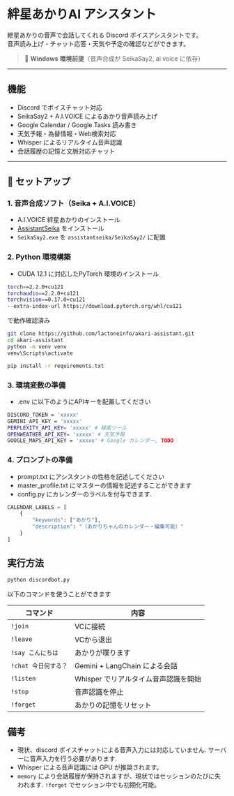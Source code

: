 # 絆星あかりAI アシスタント

紲星あかりの音声で会話してくれる Discord ボイスアシスタントです。  
音声読み上げ・チャット応答・天気や予定の確認などができます。

> 🔧 **Windows 環境前提**（音声合成が SeikaSay2, ai voice に依存）

---

## 機能

- Discord でボイスチャット対応
- SeikaSay2 + A.I.VOICE によるあかり音声読み上げ
- Google Calendar / Google Tasks 読み書き
- 天気予報・為替情報・Web検索対応
- Whisper によるリアルタイム音声認識
- 会話履歴の記憶と文脈対応チャット

---

## 🔧 セットアップ

### 1. 音声合成ソフト（Seika + A.I.VOICE）

- A.I.VOICE 絆星あかりのインストール
- [AssistantSeika](https://voicepeak.technospeech.co.jp/seika/) をインストール
- `SeikaSay2.exe` を `assistantseika/SeikaSay2/` に配置

### 2. Python 環境構築

- CUDA 12.1 に対応したPyTorch 環境のインストール

```bash
torch==2.2.0+cu121
torchaudio==2.2.0+cu121
torchvision==0.17.0+cu121
--extra-index-url https://download.pytorch.org/whl/cu121
```

で動作確認済み

```bash
git clone https://github.com/lactoneinfo/akari-assistant.git
cd akari-assistant
python -m venv venv
venv\Scripts\activate

pip install -r requirements.txt
```

### 3. 環境変数の準備

- .env に以下のようにAPIキーを配置してください

```bash
DISCORD_TOKEN = 'xxxxx'
GEMINI_API_KEY = 'xxxxx'
PERPLEXITY_API_KEY= 'xxxxx' # 検索ツール
OPENWEATHER_API_KEY= 'xxxxx' # 天気予報
GOOGLE_MAPS_API_KEY = 'xxxxx' # Google カレンダー, TODO
```

### 4. プロンプトの準備

- prompt.txt にアシスタントの性格を記述してください
- master_profile.txt にマスターの情報を記述することができます
- config.py にカレンダーのラベルを付与できます.
```python
CALENDAR_LABELS = [
    {
        "keywords": ["あかり"],
        "description": "（あかりちゃんのカレンダー・編集可能）"
    }
]
```

## 実行方法

```python
python discordbot.py
```

以下のコマンドを使うことができます

| コマンド      | 内容                                         |
|---------------|----------------------------------------------|
| `!join`       | VCに接続                                     |
| `!leave`      | VCから退出                                   |
| `!say こんにちは` | あかりが喋ります                              |
| `!chat 今日何する？` | Gemini + LangChain による会話             |
| `!listen`     | Whisper でリアルタイム音声認識を開始         |
| `!stop`       | 音声認識を停止                                |
| `!forget`     | あかりの記憶をリセット                        |


## 備考
- 現状、discord ボイスチャットによる音声入力には対応していません. サーバーに音声入力を行う必要があります.
- Whisper による音声認識には GPU が推奨されます。
- `memory` により会話履歴が保持されますが、現状ではセッションのたびに失われます. `!forget` でセッション中でも初期化可能。
